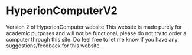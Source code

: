 # HyperionComputerV2
Version 2 of HyperionComputer website
This website is made purely for academic purposes and will not be functional, please do not try to order a computer through this site.
Do feel free to let me know if you have any suggestions/feedback for this website.
